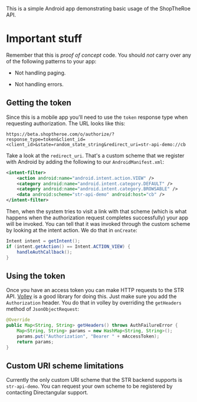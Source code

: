 This is a simple Android app demonstrating basic usage of the ShopTheRoe
API.

# Important stuff

Remember that this is _proof of concept_ code.  You should *not* carry over
any of the following patterns to your app:

- Not handling paging.

- Not handling errors.

## Getting the token

Since this is a mobile app you'll need to use the `token` response type
when requesting authorization.  The URL looks like this:

```
https://beta.shoptheroe.com/o/authorize/?response_type=token&client_id=<client_id>&state=random_state_string&redirect_uri=str-api-demo://cb
```

Take a look at the `redirect_uri`.  That's a custom scheme that we register
with Android by adding the following to our `AndroidManifest.xml`:

```xml
<intent-filter>
    <action android:name="android.intent.action.VIEW" />
    <category android:name="android.intent.category.DEFAULT" />
    <category android:name="android.intent.category.BROWSABLE" />
    <data android:scheme="str-api-demo" android:host="cb" />
</intent-filter>
```

Then, when the system tries to visit a link with that scheme (which is what
happens when the authorization request completes successfully) your app
will be invoked.  You can tell that it was invoked through the custom
scheme by looking at the intent action.  We do that in `onCreate`:

```java
Intent intent = getIntent();
if (intent.getAction() == Intent.ACTION_VIEW) {
    handleAuthCallback();
}
```

## Using the token

Once you have an access token you can make HTTP requests to the STR
API.  [Volley](https://developer.android.com/training/volley/index.html) is
a good library for doing this.  Just make sure you add the `Authorization`
header.  You do that in volley by overriding the `getHeaders` method of
`JsonObjectRequest`:

```java
@Override
public Map<String, String> getHeaders() throws AuthFailureError {
    Map<String, String> params = new HashMap<String, String>();
    params.put("Authorization", "Bearer " + mAccessToken);
    return params;
}
```

## Custom URI scheme limitations

Currently the only custom URI scheme that the STR backend supports is
`str-api-demo`.  You can request your own scheme to be registered by
contacting Directangular support.
